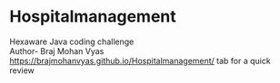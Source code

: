 # Hospitalmanagement
Hexaware Java coding challenge
<br>
Author- Braj Mohan Vyas
https://brajmohanvyas.github.io/Hospitalmanagement/ tab for a quick review
